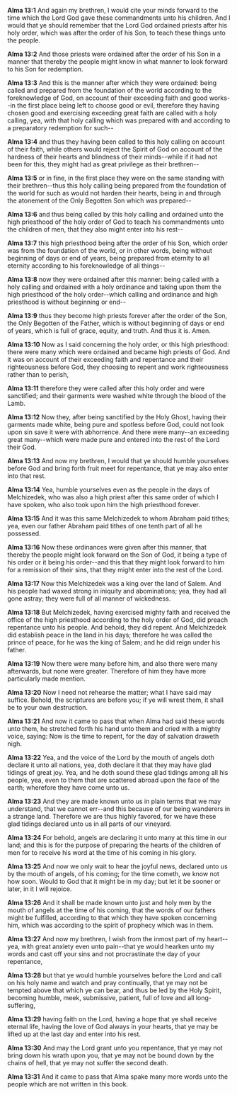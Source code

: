**Alma 13:1** And again my brethren, I would cite your minds forward to the time which the Lord God gave these commandments unto his children. And I would that ye should remember that the Lord God ordained priests after his holy order, which was after the order of his Son, to teach these things unto the people.

**Alma 13:2** And those priests were ordained after the order of his Son in a manner that thereby the people might know in what manner to look forward to his Son for redemption.

**Alma 13:3** And this is the manner after which they were ordained: being called and prepared from the foundation of the world according to the foreknowledge of God, on account of their exceeding faith and good works--in the first place being left to choose good or evil, therefore they having chosen good and exercising exceeding great faith are called with a holy calling, yea, with that holy calling which was prepared with and according to a preparatory redemption for such--

**Alma 13:4** and thus they having been called to this holy calling on account of their faith, while others would reject the Spirit of God on account of the hardness of their hearts and blindness of their minds--while if it had not been for this, they might had as great privilege as their brethren--

**Alma 13:5** or in fine, in the first place they were on the same standing with their brethren--thus this holy calling being prepared from the foundation of the world for such as would not harden their hearts, being in and through the atonement of the Only Begotten Son which was prepared--

**Alma 13:6** and thus being called by this holy calling and ordained unto the high priesthood of the holy order of God to teach his commandments unto the children of men, that they also might enter into his rest--

**Alma 13:7** this high priesthood being after the order of his Son, which order was from the foundation of the world, or in other words, being without beginning of days or end of years, being prepared from eternity to all eternity according to his foreknowledge of all things--

**Alma 13:8** now they were ordained after this manner: being called with a holy calling and ordained with a holy ordinance and taking upon them the high priesthood of the holy order--which calling and ordinance and high priesthood is without beginning or end--

**Alma 13:9** thus they become high priests forever after the order of the Son, the Only Begotten of the Father, which is without beginning of days or end of years, which is full of grace, equity, and truth. And thus it is. Amen.

**Alma 13:10** Now as I said concerning the holy order, or this high priesthood: there were many which were ordained and became high priests of God. And it was on account of their exceeding faith and repentance and their righteousness before God, they choosing to repent and work righteousness rather than to perish,

**Alma 13:11** therefore they were called after this holy order and were sanctified; and their garments were washed white through the blood of the Lamb.

**Alma 13:12** Now they, after being sanctified by the Holy Ghost, having their garments made white, being pure and spotless before God, could not look upon sin save it were with abhorrence. And there were many--an exceeding great many--which were made pure and entered into the rest of the Lord their God.

**Alma 13:13** And now my brethren, I would that ye should humble yourselves before God and bring forth fruit meet for repentance, that ye may also enter into that rest.

**Alma 13:14** Yea, humble yourselves even as the people in the days of Melchizedek, who was also a high priest after this same order of which I have spoken, who also took upon him the high priesthood forever.

**Alma 13:15** And it was this same Melchizedek to whom Abraham paid tithes; yea, even our father Abraham paid tithes of one tenth part of all he possessed.

**Alma 13:16** Now these ordinances were given after this manner, that thereby the people might look forward on the Son of God, it being a type of his order or it being his order--and this that they might look forward to him for a remission of their sins, that they might enter into the rest of the Lord.

**Alma 13:17** Now this Melchizedek was a king over the land of Salem. And his people had waxed strong in iniquity and abominations; yea, they had all gone astray; they were full of all manner of wickedness.

**Alma 13:18** But Melchizedek, having exercised mighty faith and received the office of the high priesthood according to the holy order of God, did preach repentance unto his people. And behold, they did repent. And Melchizedek did establish peace in the land in his days; therefore he was called the prince of peace, for he was the king of Salem; and he did reign under his father.

**Alma 13:19** Now there were many before him, and also there were many afterwards, but none were greater. Therefore of him they have more particularly made mention.

**Alma 13:20** Now I need not rehearse the matter; what I have said may suffice. Behold, the scriptures are before you; if ye will wrest them, it shall be to your own destruction.

**Alma 13:21** And now it came to pass that when Alma had said these words unto them, he stretched forth his hand unto them and cried with a mighty voice, saying: Now is the time to repent, for the day of salvation draweth nigh.

**Alma 13:22** Yea, and the voice of the Lord by the mouth of angels doth declare it unto all nations, yea, doth declare it that they may have glad tidings of great joy. Yea, and he doth sound these glad tidings among all his people, yea, even to them that are scattered abroad upon the face of the earth; wherefore they have come unto us.

**Alma 13:23** And they are made known unto us in plain terms that we may understand, that we cannot err--and this because of our being wanderers in a strange land. Therefore we are thus highly favored, for we have these glad tidings declared unto us in all parts of our vineyard.

**Alma 13:24** For behold, angels are declaring it unto many at this time in our land; and this is for the purpose of preparing the hearts of the children of men for to receive his word at the time of his coming in his glory.

**Alma 13:25** And now we only wait to hear the joyful news, declared unto us by the mouth of angels, of his coming; for the time cometh, we know not how soon. Would to God that it might be in my day; but let it be sooner or later, in it I will rejoice.

**Alma 13:26** And it shall be made known unto just and holy men by the mouth of angels at the time of his coming, that the words of our fathers might be fulfilled, according to that which they have spoken concerning him, which was according to the spirit of prophecy which was in them.

**Alma 13:27** And now my brethren, I wish from the inmost part of my heart--yea, with great anxiety even unto pain--that ye would hearken unto my words and cast off your sins and not procrastinate the day of your repentance,

**Alma 13:28** but that ye would humble yourselves before the Lord and call on his holy name and watch and pray continually, that ye may not be tempted above that which ye can bear, and thus be led by the Holy Spirit, becoming humble, meek, submissive, patient, full of love and all long-suffering,

**Alma 13:29** having faith on the Lord, having a hope that ye shall receive eternal life, having the love of God always in your hearts, that ye may be lifted up at the last day and enter into his rest.

**Alma 13:30** And may the Lord grant unto you repentance, that ye may not bring down his wrath upon you, that ye may not be bound down by the chains of hell, that ye may not suffer the second death.

**Alma 13:31** And it came to pass that Alma spake many more words unto the people which are not written in this book.


